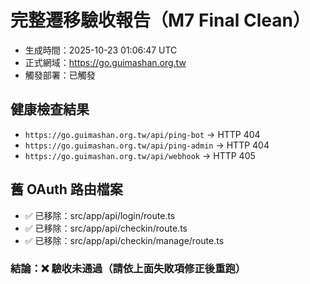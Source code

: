 # 完整遷移驗收報告（M7 Final Clean）
- 生成時間：2025-10-23 01:06:47 UTC
- 正式網域：https://go.guimashan.org.tw
- 觸發部署：已觸發

## 健康檢查結果
- `https://go.guimashan.org.tw/api/ping-bot` → HTTP 404
- `https://go.guimashan.org.tw/api/ping-admin` → HTTP 404
- `https://go.guimashan.org.tw/api/webhook` → HTTP 405

## 舊 OAuth 路由檔案
- ✅ 已移除：src/app/api/login/route.ts
- ✅ 已移除：src/app/api/checkin/route.ts
- ✅ 已移除：src/app/api/checkin/manage/route.ts

### 結論：❌ 驗收未通過（請依上面失敗項修正後重跑）
